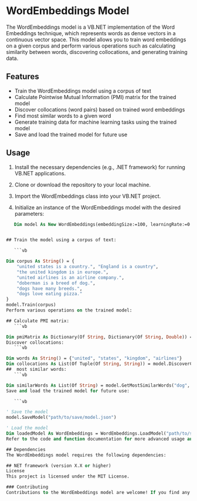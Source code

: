 ﻿# WordEmbeddings Model

The WordEmbeddings model is a VB.NET implementation of the Word Embeddings technique, which represents words as dense vectors in a continuous vector space. This model allows you to train word embeddings on a given corpus and perform various operations such as calculating similarity between words, discovering collocations, and generating training data.

## Features

- Train the WordEmbeddings model using a corpus of text
- Calculate Pointwise Mutual Information (PMI) matrix for the trained model
- Discover collocations (word pairs) based on trained word embeddings
- Find most similar words to a given word
- Generate training data for machine learning tasks using the trained model
- Save and load the trained model for future use

## Usage

1. Install the necessary dependencies (e.g., .NET framework) for running VB.NET applications.

2. Clone or download the repository to your local machine.

3. Import the WordEmbeddings class into your VB.NET project.

4. Initialize an instance of the WordEmbeddings model with the desired parameters:
   
```vb
   Dim model As New WordEmbeddings(embeddingSize:=100, learningRate:=0.01, windowSize:=5)


## Train the model using a corpus of text:

   ```vb

Dim corpus As String() = {
    "united states is a country.", "England is a country",
    "the united kingdom is in europe.",
    "united airlines is an airline company.",
    "doberman is a breed of dog.",
    "dogs have many breeds.",
    "dogs love eating pizza."
}
model.Train(corpus)
Perform various operations on the trained model:

## Calculate PMI matrix:
   ```vb

Dim pmiMatrix As Dictionary(Of String, Dictionary(Of String, Double)) = model.CalculatePMI()
Discover collocations:
   ```vb

Dim words As String() = {"united", "states", "kingdom", "airlines"}
Dim collocations As List(Of Tuple(Of String, String)) = model.DiscoverCollocations(words, threshold:=1)
##  most similar words:
   ```vb

Dim similarWords As List(Of String) = model.GetMostSimilarWords("dog", topK:=3)
Save and load the trained model for future use:

   ```vb

' Save the model
model.SaveModel("path/to/save/model.json")

' Load the model
Dim loadedModel As WordEmbeddings = WordEmbeddings.LoadModel("path/to/saved/model.json")
Refer to the code and function documentation for more advanced usage and customization options.

## Dependencies
The WordEmbeddings model requires the following dependencies:

## NET framework (version X.X or higher)
License
This project is licensed under the MIT License.

### Contributing
Contributions to the WordEmbeddings model are welcome! If you find any issues or have suggestions for improvements, please feel free to open an issue or submit a pull request.